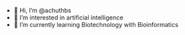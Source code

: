 - 👋 Hi, I’m @achuthbs
- 👀 I’m interested in artificial intelligence
- 🌱 I’m currently learning Biotechnology with Bioinformatics

<!---
achuthbs/achuthbs is a ✨ special ✨ repository because its `README.md` (this file) appears on your GitHub profile.
You can click the Preview link to take a look at your changes.
--->
